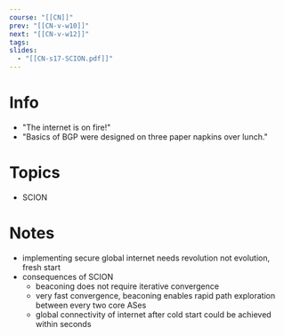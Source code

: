 ```yaml
---
course: "[[CN]]"
prev: "[[CN-v-w10]]"
next: "[[CN-v-w12]]"
tags:
slides:
  - "[[CN-s17-SCION.pdf]]"
---
```



# Info
- "The internet is on fire!"
- "Basics of BGP were designed on three paper napkins over lunch."


# Topics
- SCION


# Notes
- implementing secure global internet needs revolution not evolution, fresh start
- consequences of SCION
    - beaconing does not require iterative convergence
    - very fast convergence, beaconing enables rapid path exploration between every two core ASes
    - global connectivity of internet after cold start could be achieved within seconds
